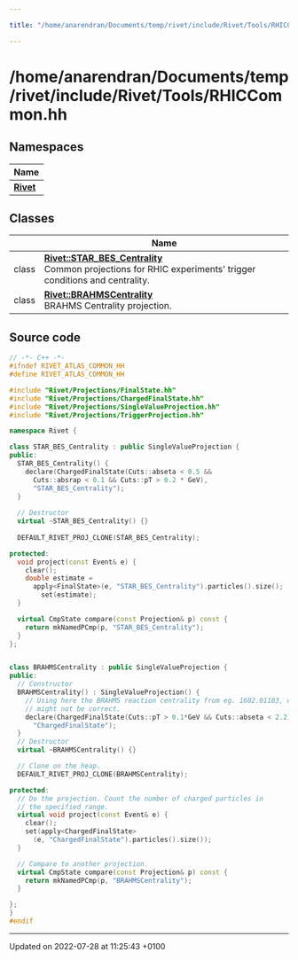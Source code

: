 ```yaml
---

title: "/home/anarendran/Documents/temp/rivet/include/Rivet/Tools/RHICCommon.hh"

---
```


# /home/anarendran/Documents/temp/rivet/include/Rivet/Tools/RHICCommon.hh



## Namespaces

| Name           |
| -------------- |
| **[Rivet](http://example.org/namespaces/namespacerivet/)**  |

## Classes

|                | Name           |
| -------------- | -------------- |
| class | **[Rivet::STAR_BES_Centrality](http://example.org/classes/classrivet_1_1star__bes__centrality/)** <br>Common projections for RHIC experiments' trigger conditions and centrality.  |
| class | **[Rivet::BRAHMSCentrality](http://example.org/classes/classrivet_1_1brahmscentrality/)** <br>BRAHMS Centrality projection.  |




## Source code

```cpp
// -*- C++ -*-
#ifndef RIVET_ATLAS_COMMON_HH
#define RIVET_ATLAS_COMMON_HH

#include "Rivet/Projections/FinalState.hh"
#include "Rivet/Projections/ChargedFinalState.hh"
#include "Rivet/Projections/SingleValueProjection.hh"
#include "Rivet/Projections/TriggerProjection.hh"

namespace Rivet {

class STAR_BES_Centrality : public SingleValueProjection {
public:
  STAR_BES_Centrality() {
    declare(ChargedFinalState(Cuts::abseta < 0.5 &&
      Cuts::absrap < 0.1 && Cuts::pT > 0.2 * GeV),
      "STAR_BES_Centrality");
  }
  
  // Destructor
  virtual ~STAR_BES_Centrality() {}
  
  DEFAULT_RIVET_PROJ_CLONE(STAR_BES_Centrality);

protected:
  void project(const Event& e) {
    clear();
    double estimate = 
      apply<FinalState>(e, "STAR_BES_Centrality").particles().size();
        set(estimate);
  }

  virtual CmpState compare(const Projection& p) const {
    return mkNamedPCmp(p, "STAR_BES_Centrality");
  }
};


class BRAHMSCentrality : public SingleValueProjection {
public:
  // Constructor
  BRAHMSCentrality() : SingleValueProjection() {
    // Using here the BRAHMS reaction centrality from eg. 1602.01183, which
    // might not be correct.
    declare(ChargedFinalState(Cuts::pT > 0.1*GeV && Cuts::abseta < 2.2),
      "ChargedFinalState");
  }
  // Destructor
  virtual ~BRAHMSCentrality() {}

  // Clone on the heap.
  DEFAULT_RIVET_PROJ_CLONE(BRAHMSCentrality);

protected:
  // Do the projection. Count the number of charged particles in
  // the specified range.
  virtual void project(const Event& e) {
    clear();
    set(apply<ChargedFinalState>
      (e, "ChargedFinalState").particles().size());
  }

  // Compare to another projection.
  virtual CmpState compare(const Projection& p) const {
    return mkNamedPCmp(p, "BRAHMSCentrality");
  }

};
}
#endif
```


-------------------------------

Updated on 2022-07-28 at 11:25:43 +0100
